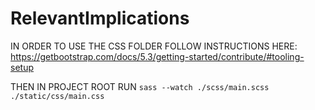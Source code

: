 # RelevantImplications

IN ORDER TO USE THE CSS FOLDER FOLLOW INSTRUCTIONS HERE: https://getbootstrap.com/docs/5.3/getting-started/contribute/#tooling-setup

THEN IN PROJECT ROOT RUN `sass --watch ./scss/main.scss ./static/css/main.css`

<!-- TODO: READ BOOTSTRAP LICENCE, I MIGHT NOT HAVE TO DO ALLAT FOR PUSHING TO GITHUB -->
